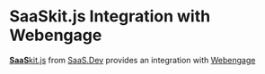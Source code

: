 
# **SaaS**kit.js Integration with Webengage

[**SaaS**kit.js](https://saaskit.js.org) from [SaaS.Dev](https://saas.dev) provides an integration with [Webengage](https://saaskit.js.org/integrations/webengage)
